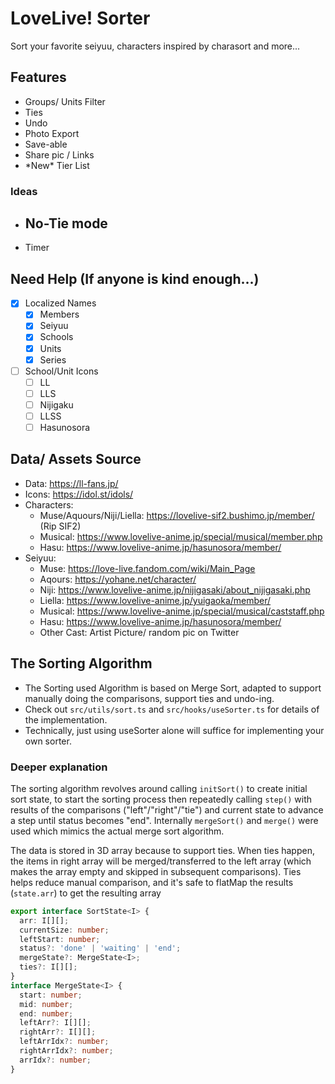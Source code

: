 # LoveLive! Sorter

Sort your favorite seiyuu, characters inspired by charasort and more...

## Features

- Groups/ Units Filter
- Ties
- Undo
- Photo Export
- Save-able
- Share pic / Links
- \*New\* Tier List

### Ideas

- No-Tie mode
  - 
- Timer

## Need Help (If anyone is kind enough...)

- [x] Localized Names
  - [x] Members
  - [x] Seiyuu
  - [x] Schools
  - [x] Units
  - [x] Series
- [ ] School/Unit Icons
  - [ ] LL
  - [ ] LLS
  - [ ] Nijigaku
  - [ ] LLSS
  - [ ] Hasunosora

## Data/ Assets Source

- Data: https://ll-fans.jp/
- Icons: https://idol.st/idols/
- Characters:
  - Muse/Aquours/Niji/Liella: https://lovelive-sif2.bushimo.jp/member/ (Rip SIF2)
  - Musical: https://www.lovelive-anime.jp/special/musical/member.php
  - Hasu: https://www.lovelive-anime.jp/hasunosora/member/
- Seiyuu:
  - Muse: https://love-live.fandom.com/wiki/Main_Page
  - Aqours: https://yohane.net/character/
  - Niji: https://www.lovelive-anime.jp/nijigasaki/about_nijigasaki.php
  - Liella: https://www.lovelive-anime.jp/yuigaoka/member/
  - Musical: https://www.lovelive-anime.jp/special/musical/caststaff.php
  - Hasu: https://www.lovelive-anime.jp/hasunosora/member/
  - Other Cast: Artist Picture/ random pic on Twitter

## The Sorting Algorithm

- The Sorting used Algorithm is based on Merge Sort, adapted to support manually doing the comparisons, support ties and undo-ing.
- Check out `src/utils/sort.ts` and `src/hooks/useSorter.ts` for details of the implementation.
- Technically, just using useSorter alone will suffice for implementing your own sorter.

### Deeper explanation

The sorting algorithm revolves around calling `initSort()` to create initial sort state, to start the sorting process then repeatedly calling `step()` with results of the comparisons ("left"/"right"/"tie") and current state to advance a step until status becomes "end".
Internally `mergeSort()` and `merge()` were used which mimics the actual merge sort algorithm.

The data is stored in 3D array because to support ties. When ties happen, the items in right array will be merged/transferred to the left array (which makes the array empty and skipped in subsequent comparisons). Ties helps reduce manual comparison, and it's safe to flatMap the results (`state.arr`) to get the resulting array

```ts
export interface SortState<I> {
  arr: I[][];
  currentSize: number;
  leftStart: number;
  status?: 'done' | 'waiting' | 'end';
  mergeState?: MergeState<I>;
  ties?: I[][];
}
interface MergeState<I> {
  start: number;
  mid: number;
  end: number;
  leftArr?: I[][];
  rightArr?: I[][];
  leftArrIdx?: number;
  rightArrIdx?: number;
  arrIdx?: number;
}
```
